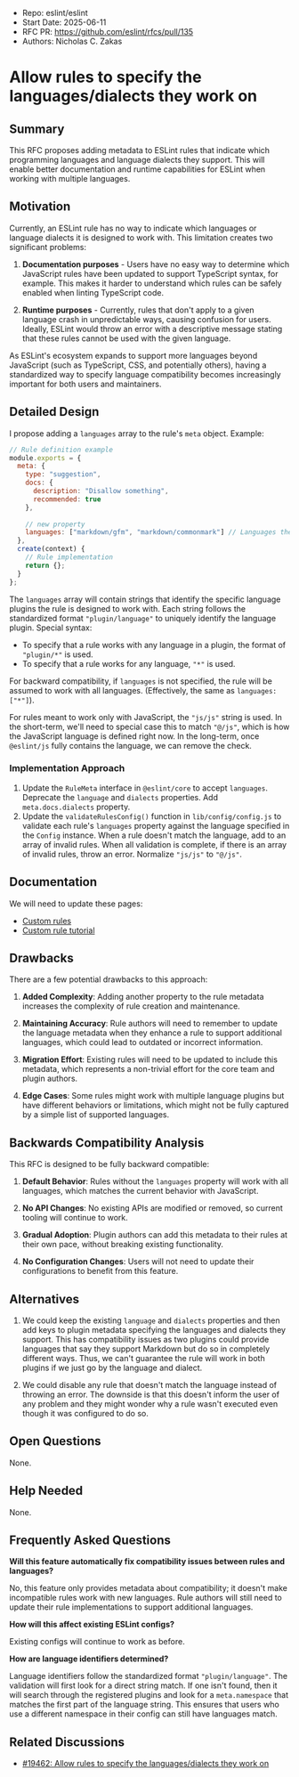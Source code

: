 - Repo: eslint/eslint
- Start Date: 2025-06-11
- RFC PR: https://github.com/eslint/rfcs/pull/135
- Authors: Nicholas C. Zakas

# Allow rules to specify the languages/dialects they work on

## Summary

This RFC proposes adding metadata to ESLint rules that indicate which programming languages and language dialects they support. This will enable better documentation and runtime capabilities for ESLint when working with multiple languages.

## Motivation

Currently, an ESLint rule has no way to indicate which languages or language dialects it is designed to work with. This limitation creates two significant problems:

1. **Documentation purposes** - Users have no easy way to determine which JavaScript rules have been updated to support TypeScript syntax, for example. This makes it harder to understand which rules can be safely enabled when linting TypeScript code.

2. **Runtime purposes** - Currently, rules that don't apply to a given language crash in unpredictable ways, causing confusion for users. Ideally, ESLint would throw an error with a descriptive message stating that these rules cannot be used with the given language.

As ESLint's ecosystem expands to support more languages beyond JavaScript (such as TypeScript, CSS, and potentially others), having a standardized way to specify language compatibility becomes increasingly important for both users and maintainers.

## Detailed Design

I propose adding a `languages` array to the rule's `meta` object. Example:

```js
// Rule definition example
module.exports = {
  meta: {
    type: "suggestion",
    docs: {
      description: "Disallow something",
      recommended: true
    },
    
    // new property
    languages: ["markdown/gfm", "markdown/commonmark"] // Languages the rule supports
  },
  create(context) {
    // Rule implementation
    return {};
  }
};
```

The `languages` array will contain strings that identify the specific language plugins the rule is designed to work with. Each string follows the standardized format `"plugin/language"` to uniquely identify the language plugin. Special syntax:

- To specify that a rule works with any language in a plugin, the format of `"plugin/*"` is used.
- To specify that a rule works for any language, `"*"` is used. 

For backward compatibility, if `languages` is not specified, the rule will be assumed to work with all languages. (Effectively, the same as `languages: ["*"]`).

For rules meant to work only with JavaScript, the `"js/js"` string is used. In the short-term, we'll need to special case this to match `"@/js"`, which is how the JavaScript language is defined right now. In the long-term, once `@eslint/js` fully contains the language, we can remove the check.

### Implementation Approach

1. Update the `RuleMeta` interface in `@eslint/core` to accept `languages`. Deprecate the `language` and `dialects` properties. Add `meta.docs.dialects` property.
2. Update the `validateRulesConfig()` function in `lib/config/config.js` to validate each rule's `languages` property against the language specified in the `Config` instance. When a rule doesn't match the language, add to an array of invalid rules. When all validation is complete, if there is an array of invalid rules, throw an error. Normalize `"js/js"` to `"@/js"`.

## Documentation

We will need to update these pages:

* [Custom rules](https://eslint.org/docs/latest/extend/custom-rules)
* [Custom rule tutorial](https://eslint.org/docs/latest/extend/custom-rule-tutorial)

## Drawbacks

There are a few potential drawbacks to this approach:

1. **Added Complexity**: Adding another property to the rule metadata increases the complexity of rule creation and maintenance.

2. **Maintaining Accuracy**: Rule authors will need to remember to update the language metadata when they enhance a rule to support additional languages, which could lead to outdated or incorrect information.

3. **Migration Effort**: Existing rules will need to be updated to include this metadata, which represents a non-trivial effort for the core team and plugin authors.

4. **Edge Cases**: Some rules might work with multiple language plugins but have different behaviors or limitations, which might not be fully captured by a simple list of supported languages.

## Backwards Compatibility Analysis

This RFC is designed to be fully backward compatible:

1. **Default Behavior**: Rules without the `languages` property will work with all languages, which matches the current behavior with JavaScript.

2. **No API Changes**: No existing APIs are modified or removed, so current tooling will continue to work.

3. **Gradual Adoption**: Plugin authors can add this metadata to their rules at their own pace, without breaking existing functionality.

4. **No Configuration Changes**: Users will not need to update their configurations to benefit from this feature.

## Alternatives

1. We could keep the existing `language` and `dialects` properties and then add keys to plugin metadata specifying the languages and dialects they support. This has compatibility issues as two plugins could provide languages that say they support Markdown but do so in completely different ways. Thus, we can't guarantee the rule will work in both plugins if we just go by the language and dialect.

2. We could disable any rule that doesn't match the language instead of throwing an error. The downside is that this doesn't inform the user of any problem and they might wonder why a rule wasn't executed even though it was configured to do so.

## Open Questions

None.

## Help Needed

None.

## Frequently Asked Questions

**Will this feature automatically fix compatibility issues between rules and languages?**  

No, this feature only provides metadata about compatibility; it doesn't make incompatible rules work with new languages. Rule authors will still need to update their rule implementations to support additional languages.

**How will this affect existing ESLint configs?**  

Existing configs will continue to work as before.

**How are language identifiers determined?**  

Language identifiers follow the standardized format `"plugin/language"`. The validation will first look for a direct string match. If one isn't found, then it will search through the registered plugins and look for a `meta.namespace` that matches the first part of the language string. This ensures that users who use a different namespace in their config can still have languages match.

## Related Discussions

- [#19462: Allow rules to specify the languages/dialects they work on](https://github.com/eslint/eslint/issues/19462)
